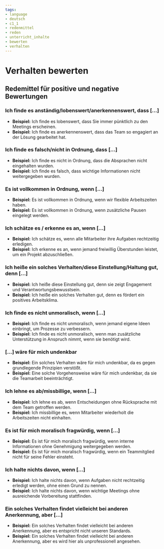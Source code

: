 ```yaml
---
tags:
- language
- deutsch
- c1_1
- redenmittel
- reden
- unterricht_inhalte
- bewerten
- verhalten
---
```


# Verhalten bewerten

## Redemittel für positive und negative Bewertungen

### Ich finde es anständig/lobenswert/anerkennenswert, dass [...]

- __Beispiel:__ Ich finde es lobenswert, dass Sie immer pünktlich zu den Meetings erscheinen.
- __Beispiel:__ Ich finde es anerkennenswert, dass das Team so engagiert an der Lösung gearbeitet hat.

### Ich finde es falsch/nicht in Ordnung, dass [...]

- __Beispiel:__ Ich finde es nicht in Ordnung, dass die Absprachen nicht eingehalten wurden.
- __Beispiel:__ Ich finde es falsch, dass wichtige Informationen nicht weitergegeben wurden.

### Es ist vollkommen in Ordnung, wenn [...]

- __Beispiel:__ Es ist vollkommen in Ordnung, wenn wir flexible Arbeitszeiten haben.
- __Beispiel:__ Es ist vollkommen in Ordnung, wenn zusätzliche Pausen eingelegt werden.

### Ich schätze es / erkenne es an, wenn [...]

- __Beispiel:__ Ich schätze es, wenn alle Mitarbeiter ihre Aufgaben rechtzeitig erledigen.
- __Beispiel:__ Ich erkenne es an, wenn jemand freiwillig Überstunden leistet, um ein Projekt abzuschließen.

### Ich heiße ein solches Verhalten/diese Einstellung/Haltung gut, denn [...]

- __Beispiel:__ Ich heiße diese Einstellung gut, denn sie zeigt Engagement und Verantwortungsbewusstsein.
- __Beispiel:__ Ich heiße ein solches Verhalten gut, denn es fördert ein positives Arbeitsklima.

### Ich finde es nicht unmoralisch, wenn [...]

- __Beispiel:__ Ich finde es nicht unmoralisch, wenn jemand eigene Ideen einbringt, um Prozesse zu verbessern.
- __Beispiel:__ Ich finde es nicht unmoralisch, wenn man zusätzliche Unterstützung in Anspruch nimmt, wenn sie benötigt wird.

### [...] wäre für mich undenkbar

- __Beispiel:__ Ein solches Verhalten wäre für mich undenkbar, da es gegen grundlegende Prinzipien verstößt.
- __Beispiel:__ Eine solche Vorgehensweise wäre für mich undenkbar, da sie die Teamarbeit beeinträchtigt.

### Ich lehne es ab/missbillige, wenn [...]

- __Beispiel:__ Ich lehne es ab, wenn Entscheidungen ohne Rücksprache mit dem Team getroffen werden.
- __Beispiel:__ Ich missbillige es, wenn Mitarbeiter wiederholt die Arbeitszeiten nicht einhalten.

### Es ist für mich moralisch fragwürdig, wenn [...]

- __Beispiel:__ Es ist für mich moralisch fragwürdig, wenn interne Informationen ohne Genehmigung weitergegeben werden.
- __Beispiel:__ Es ist für mich moralisch fragwürdig, wenn ein Teammitglied nicht für seine Fehler einsteht.

### Ich halte nichts davon, wenn [...]

- __Beispiel:__ Ich halte nichts davon, wenn Aufgaben nicht rechtzeitig erledigt werden, ohne einen Grund zu nennen.
- __Beispiel:__ Ich halte nichts davon, wenn wichtige Meetings ohne ausreichende Vorbereitung stattfinden.

### Ein solches Verhalten findet vielleicht bei anderen Anerkennung, aber [...]

- __Beispiel:__ Ein solches Verhalten findet vielleicht bei anderen Anerkennung, aber es entspricht nicht unseren Standards.
- __Beispiel:__ Ein solches Verhalten findet vielleicht bei anderen Anerkennung, aber es wird hier als unprofessionell angesehen.
